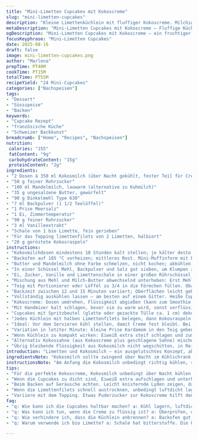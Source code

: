 ```yaml
---
title: "Mini-Limetten Cupcakes mit Kokoscreme"
slug: "mini-limetten-cupcakes"
description: "Kleine Limettenküchlein mit fluffiger Kokoscreme. Milchige Kokosnoten, frische Limettenzesten und eine knackige Kokos-Toppingmischung. Vegetarisch, ohne Nüsse, mit leichter Vanillenote und einer kleinen Prise Salz für den perfekten Teig. Zubereitung über mehrere Stunden, Kühlschrank nötig für die Kokoscreme. Backzeit variiert je nach Ofen, Geräusche beim Backen zeigen oft genug Bräunung. Herausnehmbarer Kuchen mit sauberem Stäbchentest. Variation mit Mandelmilch und Limetten-Joghurt. "
metaDescription: "Mini-Limetten Cupcakes mit Kokoscreme – Fluffige Küchlein mit frischer Limette und knackiger Kokosnote für ein einzigartiges Geschmackserlebnis."
ogDescription: "Mini-Limetten Cupcakes mit Kokoscreme – ein fruchtiger Genuss aus der Schweiz, perfekt für jede Gelegenheit."
focusKeyphrase: "Mini-Limetten Cupcakes"
date: 2025-08-16
draft: false
image: mini-limetten-cupcakes.png
author: "Marlena"
prepTime: PT40M
cookTime: PT15M
totalTime: PT55M
recipeYield: "24 Mini-Cupcakes"
categories: ["Nachspeisen"]
tags:
- "Dessert"
- "Süssspeise"
- "Backen"
keywords:
- "Cupcake Rezept"
- "französische Küche"
- "Schweizer Backkunst"
breadcrumb: ["Home", "Recipes", "Nachspeisen"]
nutrition: 
 calories: "155"
 fatContent: "9g"
 carbohydrateContent: "15g"
 proteinContent: "2g"
ingredients:
- "2 Dosen à 350 ml Kokosmilch (über Nacht gekühlt, fester Teil für Creme)"
- "50 g feiner Rohrzucker"
- "100 ml Mandelmilch, lauwarm (alternative zu Kuhmilch)"
- "35 g ungesalzene Butter, gewürfelt"
- "90 g Dinkelmehl Type 630"
- "7 ml Backpulver (1 1/2 Teelöffel)"
- "1 Prise Meersalz"
- "1 Ei, Zimmertemperatur"
- "90 g feiner Rohrzucker"
- "3 ml Vanilleextrakt"
- "Schale von 1 bio Limette, fein gerieben"
- "Für das Topping limettenfilets von 2 Limetten, halbiert"
- "20 g geröstete Kokosraspeln"
instructions:
- "Kokosmilchdosen mindestens 10 Stunden kalt stellen; je kälter desto besser trennt sich der feste Teil von der Flüssigkeit."
- "Backofen auf 185 °C vorheizen; mittleres Rost. Mini-Muffinform mit Papierförmchen auskleiden."
- "Butter und Mandelmilch ohne Farbe schmelzen, nicht kochen; abkühlen lassen bis lauwarm. Butter Kastanienbraun wird bitter, vermeiden."
- "In einer Schüssel Mehl, Backpulver und Salz gut sieben, um Klumpen zu vermeiden und Sauerstoff unterzumengen."
- "Ei, Zucker, Vanille und Limettenschale in einer großen Rührschüssel mit einer Handmixer etwa 6 Minuten bei hoher Geschwindigkeit schlagen, bis die Masse deutlich heller wird und Volumen gewinnt. Nicht zu kurz, sonst werden die Küchlein dicht."
- "Mischung aus Mehl und Milch-Butter abwechselnd unterheben: Erst Mehl rein, dann flüssiges, dann wieder Mehl, niemals zu lange weiterschlagen, nur kurz bis homogen."
- "Teig mit Portionierer oder Löffel zu 3/4 in die Förmchen füllen. Obacht, nicht zu voll, sonst kippen sie über."
- "Backzeit zwischen 12 und 15 Minuten variiert; Oberflächen leicht gebräunt, Ränder ziehen sich leicht vom Rand zurück. Test mit Holzstäbchen: kein Teig darf haften bleiben."
- "Vollständig auskühlen lassen – am besten auf einem Gitter. Heiße Cupcakes ruinieren Frosting."
- "Kokoscreme: Dosen umdrehen, Flüssigkeit abgießen (kann zum Smoothie oder Kochen verwendet werden). Fester Teil mit Zucker in eine kalte Schüssel geben."
- "Mit Handmixer kalt schlagen, bevor sie zu warm wird, sonst verflüssigt sich die Creme. Schlagen bis cremig und voluminös wie Schlagsahne. Achtung: Nicht zu lange, sonst wird es Butter."
- "Cupcakes mit Spritzbeutel (glatte oder gezackte Tülle ca. 1 cm) dekorieren; alternativ mit zwei Löffeln ordentlich aber rustikal auftragen."
- "Jedes Küchlein mit halben Limettenfilets belegen, dann Kokosraspeln darüberstreuen. Frische Limettenschale nochmal fein darüber."
- "Ideal: Vor dem Servieren kühl stellen, damit Creme fest bleibt. Bei zu warmer Raumtemperatur läuft sie sonst davon."
- "Variation in letzter Minute: kleine Prise Kardamom in den Teig geben, gibt Tiefe zum exaltierten Aroma."
- "Wenn Küchlein zu kompakt wirken: Eiweiß extra steif schlagen und zum Schluss unterheben, macht sie luftiger."
- "Alternativ Kokossahne (aus Kokoscreme plus geschlagene Sahne) mischen, falls Creme zu schwer erscheint."
- "Übrig bleibende Flüssigkeit aus Kokosmilch nicht wegschütten, in Reis oder Curry einarbeiten – nie verschwenden!"
introduction: "Limetten und Kokosmilch – ein ausgelutschtes Konzept, aber in Mini-Cupcakes wird daraus etwas anders. Fluffig, leicht säuerlich, mit Textur und Biss durch die gerösteten Kokosraspeln. Ich habe neulich mit Mandelmilch experimentiert, weil normale Milch mich zu schwer erschien. Überraschend gut, vor allem in Kombination mit Dinkelmehl. Die Zubereitung braucht Geduld: Zeit zum Kühlen, Warten bis die Creme fest wird, und genaues Beobachten beim Backen. Aber die Mühe lohnt sich, wenn man diese kleinen Häppchen auf dem Teller hat. Die leichte Vanille schwingt leise mit, nichts Überladenes. Manchmal lasse ich das Limettentopping weg und streue dafür mehr Kokos darüber. Kleiner Trick: Wer keinen Backofen hat, kann den Teig auch in der Pfanne dünn als Pancakes backen."
ingredientsNote: "Kokosmilch sollte zwingend über Nacht im Kühlschrank gestanden haben, sonst bekommt man keine schlagfähige Creme. Mandelmilch funktioniert auch prima, besonders wenn man eine etwas nussige Note dramatisch mag. Butter kann durch vegane Margarine mit neutralem Geschmack ersetzt werden, wichtig ist, sie lauwarm zu verarbeiten. Dinkelmehl statt Weizen gibt dem Teig mehr Struktur, ich vermeide oft das Returnieren von klebrigen Teigen. Rohrzucker bringt eine leichte Karamellnote herein. Für Frische Limettenschale unbedingt bio nehmen, die Öle sind sonst zu bitter. Falls du keinen Vanilleextrakt hast, geht Vanillezucker, macht das Aroma aber milder. Limettenfilets am Tag schneiden und luftdicht lagern; sie trocknen sonst schnell aus."
instructionsNote: "Am Anfang die Kokosmilch unbedingt richtig kühlen, sonst trennt sich die Creme nicht gut. Beim Schlagen der Ei-Zucker-Mischung Geduld haben: erst wenn die Masse hell und fluffig ist, wird das Ergebnis luftig. Mehl vorsichtig unterheben, keine wilde Rührerei – sonst fällt der Teig zusammen. Bemerke beim Backen die kleinen Risse an der Oberfläche und leicht bräunende Ränder, dann kurz testen. Immer noch feucht? Noch 2 bis 3 Minuten dranlassen. Nach dem Backen komplett auskühlen lassen, sonst wird das Frosting matschig. Creme nicht zu lange schlagen, sonst trennt sie sich ungewollt. Beim Verzieren hilft ein Spritzbeutel für saubere Optik, aber mit Teelöffeln geht’s auch - rustikal ist oft besser. Limettenspalten frisch auflegen, so bleibt die Säure erhalten. Wer es süßer mag: etwas Puderzucker zur Creme geben. Luftdicht abgedeckt und gekühlt sind die Cupcakes 24 Stunden haltbar."
tips:
- "Für die perfekte Kokoscreme, Kokosmilch unbedingt über Nacht kühlen. Nur dann wird der feste Teil dick genug. Sonst passiert's: Creme wird wässrig. Achte darauf, dass beim Schlagen nichts zu warm wird; gehe kalt ran."
- "Wenn die Cupcakes zu dicht sind, Eiweiß extra aufschlagen und unterheben. Verändert die Textur, wird luftig. Auch Dinkelmehl bringt Struktur – es lohnt sich. Schmeckt es zu mächtig? Mandelmilch angekommen? Gut für Geschmack."
- "Beim Backen auf Geräusche achten. Leicht knisternde Lyden zeigen, dass sie gut gebräunt sind. Wenn man sie sieht und die Ränder sich leicht zurückziehen, dann sind sie fertig. Der Holzstäbchentest entscheidet; sollte sauber herauskommen."
- "Wenn die Limettenfilets schnell austrocknen, unbedingt luftdicht lagern. Am besten am Backtag schneiden. Ein kleiner Trick: Wenn du frische Limette verwendest, wird das Aroma intensiver."
- "Variiere mit dem Topping. Etwas Puderzucker zur Kokoscreme hilft den Geschmack abzurunden. Brauchst du es nicht so süß? Geschmack bleibt trotzdem frisch und knusprig. Und die Reste der Kokosmilch? In Reis oder Curry einarbeiten."
faq:
- "q: Wie kann ich die Cupcakes haltbar machen? a: Kühl lagern, luftdicht abgedeckt. Optimal für 24 Stunden. Also, nach dem Backen nicht stehen lassen."
- "q: Was kann ich tun, wenn die Creme zu flüssig ist? a: Überprüfen, ob die Kokosmilch richtig gekühlt war. Alternativ: Kokossahne mit geschlagener Sahne mischen. Lass es nicht zu lange stehen."
- "q: Wie verhindere ich, dass die Küchlein anbrennen? a: Backofen gut vorheizen; mittleres Rost nutzen. Der Klang hilft auch. Etwaige Kratzer auf der Oberfläche? Dann kurz prüfen und ggf. noch ein paar Minuten lassen."
- "q: Warum verwende ich bio Limette? a: Schale hat bitterstoffe. Die Öle sind drinnen. Bio hat weniger davon. Und die Frische ist ein Muss, wenn du sie direkt nimmst. Einfach keinen Stress."

---
```

